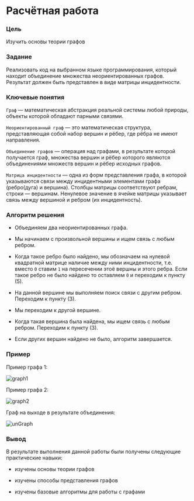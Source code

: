 # Расчётная работа

### Цель

Изучить основы теории графов

### Задание

Реализовать код на выбранном языке программирования, который находит  объединение множества неориентированных графов. Результат должен быть представлен в виде матрицы инцидентности.

### Ключевые понятия

`Граф` — математическая абстракция реальной системы любой природы, объекты которой обладают парными связями.

`Неориентированный граф` —  это математическая структура, представляющая собой набор вершин и рёбер, где рёбра не имеют направления.

`Объединение графов` — операция над графами, в результате которой получается граф, множества вершин и рёбер которого являются объединениями множеств вершин и рёбер исходных графов.

`Матрица инцидентности` — одна из форм представления графа, в которой указываются связи между инцидентными элементами графа (ребро(дуга) и вершина). Столбцы матрицы соответствуют ребрам, строки — вершинам. Ненулевое значение в ячейке матрицы указывает связь между вершиной и ребром (их инцидентность).


### Алгоритм решения

* Объединяем два неориентированных графа.

* Мы начинаем с произвольной вершины и ищем связь с любым ребром.

* Когда такое ребро было найдено, мы обозначаем на нулевой квадратной матрице наличие между ними инцидентности, т.е. вместо `0` ставим `1` на пересечении этоё вершны и этого ребра. Если такое ребро не было найдено то оставляем `0` и переходим к пункту (5).

* На данной вершине мы выполняем поиск связи с другим ребром. Переходим к пункту (3).

* Мы переходим к другой вершине.

* Когда такая вершина была найдена, мы ищем связь с любым ребром. Переходим к пункту (3).

* Если других вершин найдено не было, алгоритм завершается. 


### Пример

Пример графа 1:

<image src="graph1.jpg" alt="graph1">

Пример графа 2:

<image src="graph2.jpg" alt="graph2">

Граф на выходе в результате объединения:

<image src="unitedGraph.jpg" alt="unGraph">


### Вывод

В результате выполнения данной работы были получены следующие практические навыки:

- изучены основы теории графов

- изучены способы представления графов

- изучены базовые алгоритмы для работы с графами